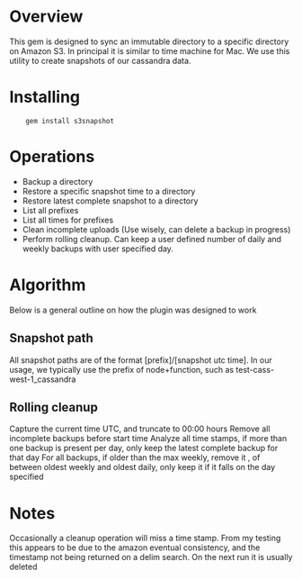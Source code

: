 # Overview

This gem is designed to sync an immutable directory to a specific directory on Amazon S3.  In principal it is similar to time machine for Mac.  We use this utility to create snapshots of our cassandra data.

# Installing

		gem install s3snapshot

# Operations

* Backup a directory
* Restore a specific snapshot time to a directory
* Restore latest complete snapshot to a directory
* List all prefixes
* List all times for prefixes
* Clean incomplete uploads (Use wisely, can delete a backup in progress)
* Perform rolling cleanup.  Can keep a user defined number of daily and weekly backups with user specified day.

# Algorithm

Below is a general outline on how the plugin was designed to work

## Snapshot path

All snapshot paths are of the format [prefix]/[snapshot utc time].  In our usage, we typically use the prefix of node+function, such as test-cass-west-1_cassandra

## Rolling cleanup

Capture the current time UTC, and truncate to 00:00 hours
Remove all incomplete backups before start time
Analyze all time stamps, if more than one backup is present per day, only keep the latest complete backup for that day
For all backups, if older than the max weekly, remove it , of between oldest weekly and oldest daily, only keep it if it falls on the day specified


# Notes

Occasionally a cleanup operation will miss a time stamp.  From my testing this appears to be due to the amazon eventual consistency, and the timestamp not being returned on a delim search.  On the next run it is usually deleted
